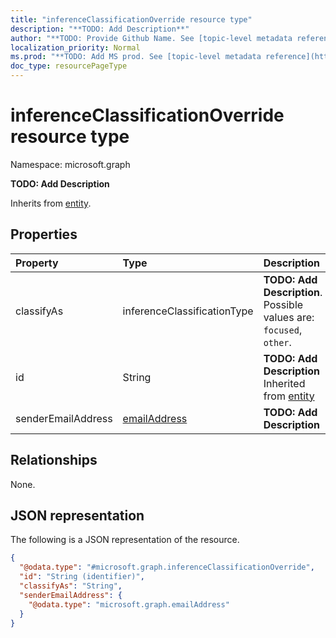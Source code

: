 ```yaml
---
title: "inferenceClassificationOverride resource type"
description: "**TODO: Add Description**"
author: "**TODO: Provide Github Name. See [topic-level metadata reference](https://msgo.azurewebsites.net/add/document/guidelines/metadata.html#topic-level-metadata)**"
localization_priority: Normal
ms.prod: "**TODO: Add MS prod. See [topic-level metadata reference](https://msgo.azurewebsites.net/add/document/guidelines/metadata.html#topic-level-metadata)**"
doc_type: resourcePageType
---
```


# inferenceClassificationOverride resource type


Namespace: microsoft.graph

**TODO: Add Description**


Inherits from [entity](../resources/entity.md).

## Properties
|Property|Type|Description|
|:---|:---|:---|
|classifyAs|inferenceClassificationType|**TODO: Add Description**. Possible values are: `focused`, `other`.|
|id|String|**TODO: Add Description** Inherited from [entity](../resources/entity.md)|
|senderEmailAddress|[emailAddress](../resources/emailaddress.md)|**TODO: Add Description**|

## Relationships
None.

## JSON representation
The following is a JSON representation of the resource.
<!-- {
  "blockType": "resource",
  "keyProperty": "id",
  "@odata.type": "microsoft.graph.inferenceClassificationOverride",
  "baseType": "microsoft.graph.entity",
  "openType": false
}
-->
``` json
{
  "@odata.type": "#microsoft.graph.inferenceClassificationOverride",
  "id": "String (identifier)",
  "classifyAs": "String",
  "senderEmailAddress": {
    "@odata.type": "microsoft.graph.emailAddress"
  }
}
```

